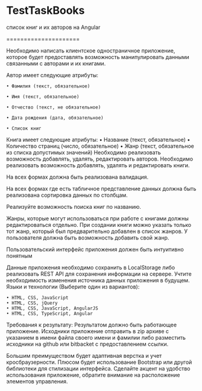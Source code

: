 # TestTaskBooks


список книг и их авторов на Angular


=====================

Необходимо написать клиентское одностраничное приложение, которое будет предоставлять возможность манипулировать данными связанными с авторами и их книгами. 


Автор имеет следующие атрибуты:

    • Фамилия (текст, обязательное)
    
    • Имя (текст, обязательное)
    
    • Отчество (текст, не обязательное) 
    
    • Дата рождения (дата, обязательное)
    
    • Список книг 
    
Книга имеет следующие атрибуты:
    • Название (текст, обязательное)
    • Количество страниц (число, обязательное)
    • Жанр (текст, обязательное из списка допустимых значений)
Необходимо реализовать возможность добавлять, удалять, редактировать авторов. Необходимо реализовать возможность добавлять, удалять и редактировать книги. 


На всех формах должна быть реализована валидация.

На всех формах где есть табличное представление данных должна быть реализована сортировка данных по столбцам.

Реализуйте возможность поиска книг по названию.

Жанры, которые могут использоваться при работе с книгами должны редактироваться отдельно. При создании книги можно указать только тот жанр, который был предварительно добавлен в список жанров. У пользователя должна быть возможность добавить свой жанр.

Пользовательский интерфейс приложения должен быть интуитивно понятным

Данные приложения необходимо сохранить в LocalStorage либо реализовать REST API для сохранения информации на сервере. Учтите необходимость изменения источника данных приложения в будущем.
Языки и технологии (Выберите один из вариантов):

    • HTML, CSS, JavaScript
    • HTML, CSS, jQuery
    • HTML, CSS, JavaScript, AngularJS
    • HTML, CSS, TypeScript, Angular

Требования к результату:
Результатом должно быть работающее приложение. Исходники приложение отправить в zip архиве с указанием в имени файла своего имени и фамилии либо разместить исходники на github или bitbacket с предоставлением ссылки.

Большим преимуществом будет адаптивная верстка и учет кросбраузерности. Плюсом будет использование Bootstrap или другой библиотеки для стилизации интерфейса. Сделайте акцент на удобство использования приложение, обратите внимание на расположение элементов управления.

